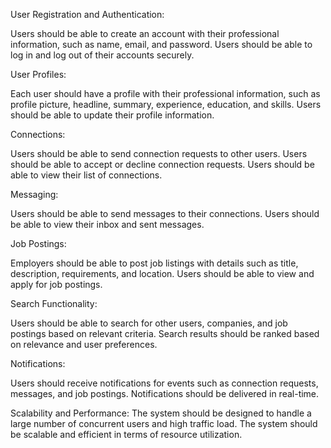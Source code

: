 User Registration and Authentication:

Users should be able to create an account with their professional information, such as name, email, and password.
Users should be able to log in and log out of their accounts securely.


User Profiles:

Each user should have a profile with their professional information, such as profile picture, headline, summary, experience, education, and skills.
Users should be able to update their profile information.


Connections:

Users should be able to send connection requests to other users.
Users should be able to accept or decline connection requests.
Users should be able to view their list of connections.



Messaging:

Users should be able to send messages to their connections.
Users should be able to view their inbox and sent messages.


Job Postings:

Employers should be able to post job listings with details such as title, description, requirements, and location.
Users should be able to view and apply for job postings.


Search Functionality:

Users should be able to search for other users, companies, and job postings based on relevant criteria.
Search results should be ranked based on relevance and user preferences.

Notifications:

Users should receive notifications for events such as connection requests, messages, and job postings.
Notifications should be delivered in real-time.

Scalability and Performance:
The system should be designed to handle a large number of concurrent users and high traffic load.
The system should be scalable and efficient in terms of resource utilization.